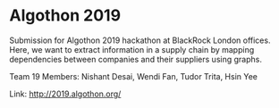 # Algothon 2019

Submission for Algothon 2019 hackathon at BlackRock London offices. Here, we want to extract information in a supply chain by mapping dependencies between companies and their suppliers using graphs.

Team 19 Members: Nishant Desai, Wendi Fan, Tudor Trita, Hsin Yee

Link: <http://2019.algothon.org/>
